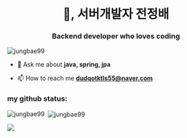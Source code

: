 <h1 align="center">👋, 서버개발자 전정배 </h1>
<h3 align="center">Backend developer who loves coding</h3>

<p align="left"> <img src="https://komarev.com/ghpvc/?username=jungbae99&label=Profile%20views&color=0e75b6&style=flat" alt="jungbae99" /> </p>

- 💬 Ask me about **java, spring, jpa**

- 📫 How to reach me **dudqotktls55@naver.com**

<p align="left">
</p>

<h3 align="left">my github status:</h3>

<p><img align="left" src="https://github-readme-stats.vercel.app/api/top-langs?username=jungbae99&show_icons=true&locale=en&layout=compact" alt="jungbae99" /></p>

<p>&nbsp;<img align="center" src="https://github-readme-stats.vercel.app/api?username=jungbae99&show_icons=true&locale=en" alt="jungbae99" /></p>

<a href="https://github.com/devxb/gitanimals">
    <img src = "https://render.gitanimals.org/farms/Jungbae99"/>
</a>
